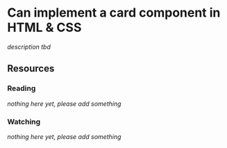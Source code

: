 # Can implement a card component in HTML & CSS
_description tbd_
## Resources
### Reading
_nothing here yet, please add something_
### Watching
_nothing here yet, please add something_
